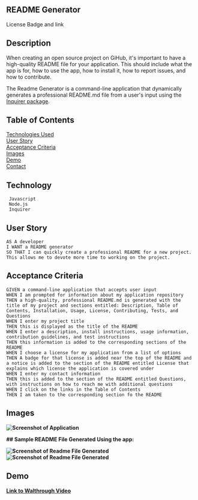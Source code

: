 ## README Generator

License Badge and link

## Description

When creating an open source project on GiHub, it's important to have a high-quality README file for your application. This should include what the app is for, how to use the app, how to install it, how to report issues, and how to contribute.

The Readme Generator is a command-line application that dynamically generates a professional README.md file from a user's input using the [Inquirer package](https://www.npmjs.com/package/inquirer).

## Table of Contents

[Technologies Used](#Technology)<br>
[User Story](#UserStory)<br>
[Acceptance Criteria](#AcceptanceCriteria)<br>
[Images](#Images)<br>
[Demo](#Demo)<br>
[Contact](#Contact)<br>

## Technology

     Javascript
     Node.js
     Inquirer

 ## User Story

    AS A developer
    I WANT a README generator
    SO THAT I can quickly create a professional README for a new project. This allows me to devote more time to working on the project.

## Acceptance Criteria

    GIVEN a command-line application that accepts user input
    WHEN I am prompted for information about my application repository
    THEN a high-quality, professional README.md is generated with the title of my project and sections entitled: Description, Table of Contents, Installation, Usage, License, Contributing, Tests, and Questions
    WHEN I enter my project title
    THEN this is displayed as the title of the README
    WHEN I enter a description, install instructions, usage information, contribution guidelines, and test instructions
    THEN this information is added to the corresponding sections of the README
    WHEN I choose a license for my application from a list of options
    THEN A badge for that license is added near the top of the README and a notice is added to the section of the README entitled License that explains which license the application is covered under
    WHEN I enter my contact information
    THEN this is added to the section of the README entitled Questions, with instructions on how to reach me with additional questions
    WHEN I click on the links in the Table of Contents
    THEN I am taken to the corresponding section fo the README

## Images


**![Screenshot of Application]()**

**## Sample README File Generated Using the app:**

**![Screenshot of Readme File Generated]()**
**![Screenshot of Readme File Generated]()**


## Demo

**[Link to Walthrough Video](https://)**




